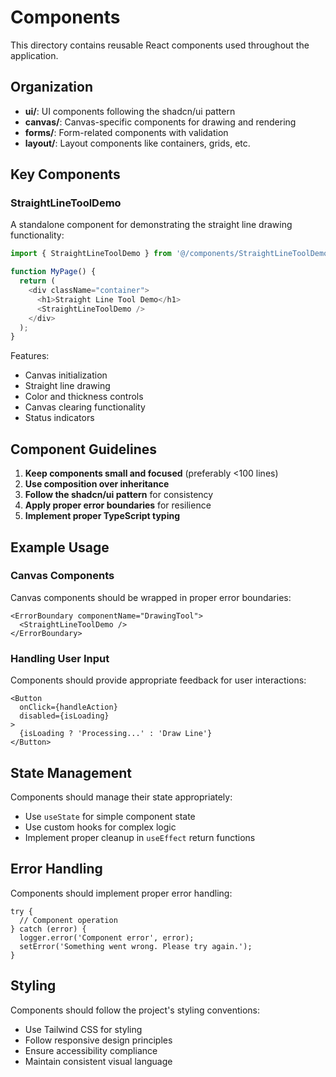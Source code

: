 
# Components

This directory contains reusable React components used throughout the application.

## Organization

- **ui/**: UI components following the shadcn/ui pattern
- **canvas/**: Canvas-specific components for drawing and rendering
- **forms/**: Form-related components with validation
- **layout/**: Layout components like containers, grids, etc.

## Key Components

### StraightLineToolDemo

A standalone component for demonstrating the straight line drawing functionality:

```typescript
import { StraightLineToolDemo } from '@/components/StraightLineToolDemo';

function MyPage() {
  return (
    <div className="container">
      <h1>Straight Line Tool Demo</h1>
      <StraightLineToolDemo />
    </div>
  );
}
```

Features:
- Canvas initialization
- Straight line drawing
- Color and thickness controls
- Canvas clearing functionality
- Status indicators

## Component Guidelines

1. **Keep components small and focused** (preferably <100 lines)
2. **Use composition over inheritance**
3. **Follow the shadcn/ui pattern** for consistency
4. **Apply proper error boundaries** for resilience
5. **Implement proper TypeScript typing**

## Example Usage

### Canvas Components

Canvas components should be wrapped in proper error boundaries:

```tsx
<ErrorBoundary componentName="DrawingTool">
  <StraightLineToolDemo />
</ErrorBoundary>
```

### Handling User Input

Components should provide appropriate feedback for user interactions:

```tsx
<Button 
  onClick={handleAction}
  disabled={isLoading}
>
  {isLoading ? 'Processing...' : 'Draw Line'}
</Button>
```

## State Management

Components should manage their state appropriately:

- Use `useState` for simple component state
- Use custom hooks for complex logic
- Implement proper cleanup in `useEffect` return functions

## Error Handling

Components should implement proper error handling:

```tsx
try {
  // Component operation
} catch (error) {
  logger.error('Component error', error);
  setError('Something went wrong. Please try again.');
}
```

## Styling

Components should follow the project's styling conventions:

- Use Tailwind CSS for styling
- Follow responsive design principles
- Ensure accessibility compliance
- Maintain consistent visual language

